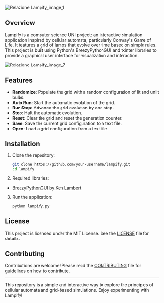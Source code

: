 ![Relazione Lampify_image_1](https://github.com/kiycoh/Lampify/assets/152720918/a1e8a5fb-2774-46e7-88b8-9894285d0644)

## Overview

Lampify is a computer science UNI project: an interactive simulation application inspired by cellular automata, particularly Conway's Game of Life. It features a grid of lamps that evolve over time based on simple rules. This project is built using Python's BreezyPythonGUI and tkinter libraries to provide a graphical user interface for visualization and interaction.

![Relazione Lampify_image_7](https://github.com/kiycoh/Lampify/assets/152720918/6c510d8e-c2d8-4611-afea-b0c0b483818c)



## Features

- **Randomize**: Populate the grid with a random configuration of lit and unlit bulbs.
- **Auto Run**: Start the automatic evolution of the grid.
- **Run Step**: Advance the grid evolution by one step.
- **Stop**: Halt the automatic evolution.
- **Reset**: Clear the grid and reset the generation counter.
- **Save**: Save the current grid configuration to a text file.
- **Open**: Load a grid configuration from a text file.

## Installation

1. Clone the repository:
    ```bash
    git clone https://github.com/your-username/lampify.git
    cd lampify
    ```

2. Required libraries:
- [BreezyPythonGUI by Ken Lambert](https://lambertk.academic.wlu.edu/breezypythongui/installing-breezingpythongui/) 

3. Run the application:
    ```bash
    python lampify.py
    ```

## License

This project is licensed under the MIT License. See the [LICENSE](LICENSE) file for details.

## Contributing

Contributions are welcome! Please read the [CONTRIBUTING](CONTRIBUTING.md) file for guidelines on how to contribute.

---

This repository is a simple and interactive way to explore the principles of cellular automata and grid-based simulations. Enjoy experimenting with Lampify!
